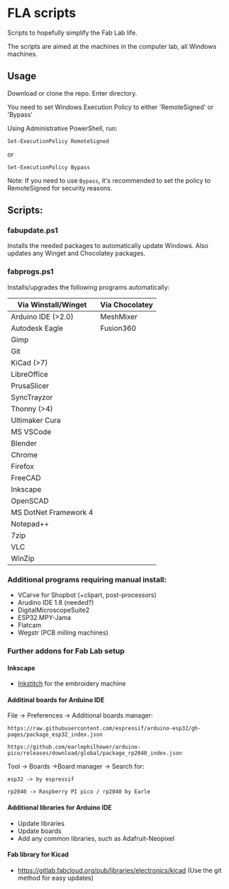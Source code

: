 # FLA scripts

Scripts to hopefully simplify the Fab Lab life. 

The scripts are aimed at the machines in the computer lab, all Windows machines. 

## Usage

Download or clone the repo. Enter directory. 

You need to set Windows Execution Policy to either 'RemoteSigned' or 'Bypass' 

Using Administrative PowerShell, run: 

    Set-ExecutionPolicy RemoteSigned

or 

    Set-ExecutionPolicy Bypass

Note: If you need to use `Bypass`, it's recommended to set the policy to RemoteSigned for security reasons. 

## Scripts:

###  fabupdate.ps1

Installs the needed packages to automatically update Windows.
Also updates any Winget and Chocolatey packages. 

### fabprogs.ps1

Installs/upgrades the following programs automatically:

|   Via Winstall/Winget     | Via Chocolatey    |
|           ---             |       ---         |
|   Arduino IDE (>2.0)      |   MeshMixer       |                       
|   Autodesk Eagle          |   Fusion360       |                   
|   Gimp                    |                   |           
|   Git                     |                   |       
|   KiCad (>7)              |                   |               
|   LibreOffice             |                   |               
|   PrusaSlicer             |                   |               
|   SyncTrayzor             |                   |               
|   Thonny (>4)             |                   |               
|   Ultimaker Cura          |                   |                   
|   MS VSCode               |                   |               
|   Blender                 |                   |           
|   Chrome                  |                   |           
|   Firefox                 |                   |           
|   FreeCAD                 |                   |           
|   Inkscape                |                   |               
|   OpenSCAD                |                   |               
|   MS DotNet Framework 4   |                   |                           
|   Notepad++               |                   |               
|   7zip                    |                   |           
|   VLC                     |                   |       
|   WinZip                  |                   |           

###  Additional programs requiring manual install: 

- VCarve for Shopbot (+clipart, post-processors)
- Arudino IDE 1.8 (needed?)
- DigitalMicroscopeSuite2
- ESP32.MPY-Jama
- Flatcam
- Wegstr (PCB milling machines)

### Further addons for Fab Lab setup

#### Inkscape

- [Inkstitch](https://inkstitch.org/) for the embroidery machine

#### Additinal boards for Arduino IDE
File -> Preferences -> Additional boards manager: 

    https://raw.githubusercontent.com/espressif/arduino-esp32/gh-pages/package_esp32_index.json
    
    https://github.com/earlephilhower/arduino-pico/releases/download/global/package_rp2040_index.json

Tool -> Boards ->Board manager -> Search for:
    
    esp32 -> by espressif
    
    rp2040 -> Raspberry PI pico / rp2040 by Earle

#### Additional libraries for Arduino IDE

- Update libraries
- Update boards
- Add any common libraries, such as Adafruit-Neopixel

#### Fab library for Kicad

- https://gitlab.fabcloud.org/pub/libraries/electronics/kicad (Use the git method for easy updates)